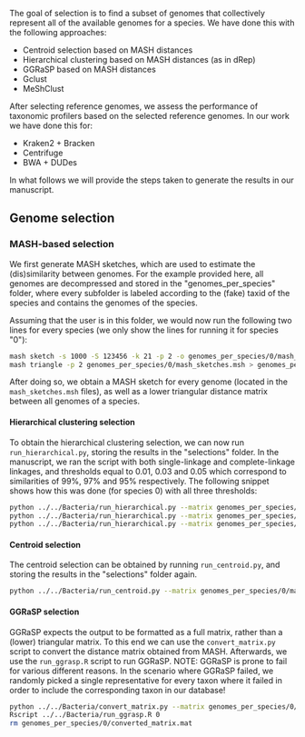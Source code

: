 The goal of selection is to find a subset of genomes that collectively represent all of the available genomes for a species. We have done this with the following approaches:

- Centroid selection based on MASH distances
- Hierarchical clustering based on MASH distances (as in dRep)
- GGRaSP based on MASH distances
- Gclust
- MeShClust

After selecting reference genomes, we assess the performance of taxonomic profilers based on the selected reference genomes. In our work we have done this for:

- Kraken2 + Bracken
- Centrifuge
- BWA + DUDes

In what follows we will provide the steps taken to generate the results in our manuscript.

## Genome selection
### MASH-based selection
We first generate MASH sketches, which are used to estimate the (dis)similarity between genomes. For the example provided here, all genomes are decompressed and stored in the "genomes_per_species" folder, where every subfolder is labeled according to the (fake) taxid of the species and contains the genomes of the species.

Assuming that the user is in this folder, we would now run the following two lines for every species (we only show the lines for running it for species "0"):

```bash
mash sketch -s 1000 -S 123456 -k 21 -p 2 -o genomes_per_species/0/mash_sketches.msh genomes_per_species/0/*.fa
mash triangle -p 2 genomes_per_species/0/mash_sketches.msh > genomes_per_species/0/mash_distances.dist
```

After doing so, we obtain a MASH sketch for every genome (located in the `mash_sketches.msh` files), as well as a lower triangular distance matrix between all genomes of a species.

#### Hierarchical clustering selection
To obtain the hierarchical clustering selection, we can now run `run_hierarchical.py`, storing the results in the "selections" folder. In the manuscript, we ran the script with both single-linkage and complete-linkage linkages, and thresholds equal to 0.01, 0.03 and 0.05 which correspond to similarities of 99%, 97% and 95% respectively. The following snippet shows how this was done (for species 0) with all three thresholds:

```bash
python ../../Bacteria/run_hierarchical.py --matrix genomes_per_species/0/mash_distances.dist --threshold 0.01 --output selections/0
python ../../Bacteria/run_hierarchical.py --matrix genomes_per_species/0/mash_distances.dist --threshold 0.03 --output selections/0
python ../../Bacteria/run_hierarchical.py --matrix genomes_per_species/0/mash_distances.dist --threshold 0.05 --output selections/0
```

#### Centroid selection
The centroid selection can be obtained by running `run_centroid.py`, and storing the results in the "selections" folder again.
```bash
python ../../Bacteria/run_centroid.py --matrix genomes_per_species/0/mash_distances.dist --output selections/0
```

#### GGRaSP selection
GGRaSP expects the output to be formatted as a full matrix, rather than a (lower) triangular matrix. To this end we can use the `convert_matrix.py` script to convert the distance matrix obtained from MASH. Afterwards, we use the `run_ggrasp.R` script to run GGRaSP. NOTE: GGRaSP is prone to fail for various different reasons. In the scenario where GGRaSP failed, we randomly picked a single representative for every taxon where it failed in order to include the corresponding taxon in our database!
```bash
python ../../Bacteria/convert_matrix.py --matrix genomes_per_species/0/mash_distances.dist --output genomes_per_species/0
Rscript ../../Bacteria/run_ggrasp.R 0
rm genomes_per_species/0/converted_matrix.mat
```